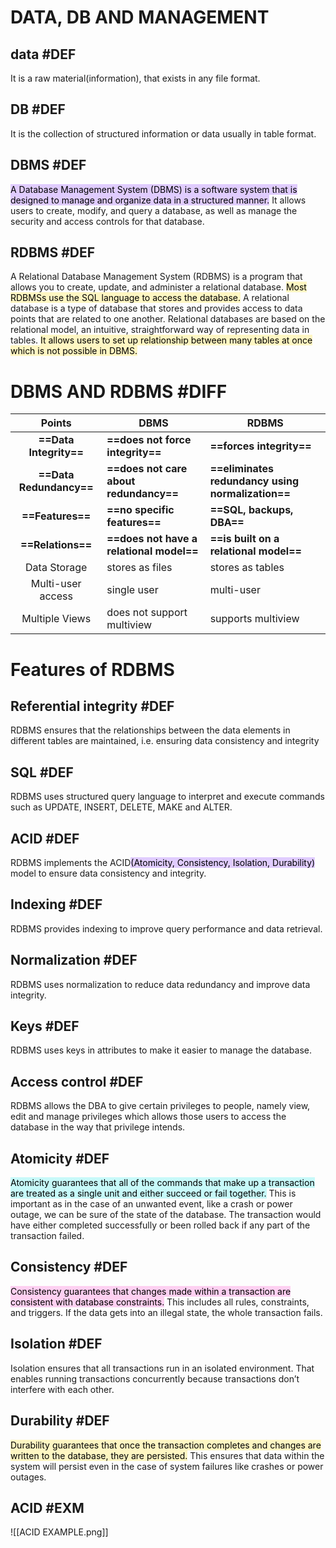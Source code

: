 # DATA, DB AND MANAGEMENT 
## data #DEF
It is a raw material(information), that exists in any file format.
## DB #DEF 
It is the collection of structured information or data usually in table format.
## DBMS #DEF 
<mark style="background: #D2B3FFA6;">A Database Management System (DBMS) is a software system that is designed to manage and organize data in a structured manner.</mark> It allows users to create, modify, and query a database, as well as manage the security and access controls for that database.
## RDBMS #DEF 
A Relational Database Management System (RDBMS) is a program that allows you to create, update, and administer a relational database. <mark style="background: #FFF3A3A6;">Most RDBMSs use the SQL language to access the database.</mark> A relational database is a type of database that stores and provides access to data points that are related to one another. Relational databases are based on the relational model, an intuitive, straightforward way of representing data in tables.
<mark style="background: #FFF3A3A6;">It allows users to set up relationship between many tables at once which is not possible in DBMS.</mark>

# DBMS AND RDBMS #DIFF 
|       Points        | DBMS                                 | RDBMS                                         |
| :-----------------: | ------------------------------------ | --------------------------------------------- |
| **==Data Integrity==**  | **==does not force integrity==**         | **==forces integrity==**                          |
| **==Data Redundancy==** | **==does not care about redundancy==**   | **==eliminates redundancy using normalization==** |
|    **==Features==**     | **==no specific features==**             | **==SQL, backups, DBA==**                         |
|    **==Relations==**    | **==does not have a relational model==** | **==is built on a relational model==**            |
|    Data Storage     | stores as files                      | stores as tables                              |
|  Multi-user access  | single user                          | multi-user                                    |
|   Multiple Views    | does not support multiview           | supports multiview                            |

# Features of RDBMS 
## Referential integrity #DEF 
RDBMS ensures that the relationships between the data elements in different tables are maintained, i.e. ensuring data consistency and integrity

## SQL #DEF 
RDBMS uses structured query language to interpret and execute commands such as UPDATE, INSERT, DELETE, MAKE and ALTER.

## ACID #DEF 
RDBMS implements the ACID<mark style="background: #D2B3FFA6;">(</mark><mark style="background: #D2B3FFA6;"></mark><mark style="background: #D2B3FFA6;">Atomicity, Consistency, Isolation, Durability)</mark> model to ensure data consistency and integrity.

## Indexing #DEF 
RDBMS provides indexing to improve query performance and data retrieval.

## Normalization #DEF 
RDBMS uses normalization to reduce data redundancy and improve data integrity.

## Keys #DEF 
RDBMS uses keys in attributes to make it easier to manage the database.
## Access control #DEF 
RDBMS allows the DBA to give certain privileges to people, namely view, edit and manage privileges which allows those users to access the database in the way that privilege intends. 

## Atomicity #DEF 
<mark style="background: #ABF7F7A6;">Atomicity guarantees that all of the commands that make up a transaction are treated as a single unit and either succeed or fail together.</mark> This is important as in the case of an unwanted event, like a crash or power outage, we can be sure of the state of the database. The transaction would have either completed successfully or been rolled back if any part of the transaction failed.

## Consistency #DEF 
<mark style="background: #FFB8EBA6;">Consistency guarantees that changes made within a transaction are consistent with database constraints.</mark> This includes all rules, constraints, and triggers. If the data gets into an illegal state, the whole transaction fails.

## Isolation #DEF 
Isolation ensures that all transactions run in an isolated environment. That enables running transactions concurrently because transactions don’t interfere with each other.

## Durability #DEF 
<mark style="background: #FFF3A3A6;">Durability guarantees that once the transaction completes and changes are written to the database, they are persisted.</mark> This ensures that data within the system will persist even in the case of system failures like crashes or power outages.


## ACID #EXM 
![[ACID EXAMPLE.png]]

